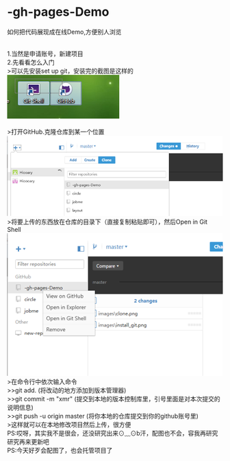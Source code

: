 # -gh-pages-Demo
如何把代码展现成在线Demo,方便别人浏览

<br>1.当然是申请账号，新建项目
<br>2.先看看怎么入门
      <br>>可以先安装set up git，安装完的截图是这样的
      <br>![install](https://github.com/Hiooary/-gh-pages-Demo/blob/master/images/install_git.png)  
      <br>>打开GitHub.克隆仓库到某一个位置
      <br>![install](https://github.com/Hiooary/-gh-pages-Demo/blob/master/images/clone.png) 
      <br>>将要上传的东西放在仓库的目录下（直接复制粘贴即可），然后Open in Git Shell
      <br>![install](https://github.com/Hiooary/-gh-pages-Demo/blob/master/images/upload.png) 
      <br>>在命令行中依次输入命令
      <br>>>git add. (将改动的地方添加到版本管理器)
      <br>>>git  commit -m "xmr"  (提交到本地的版本控制库里，引号里面是对本次提交的说明信息)
      <br>>>git push -u origin master  (将你本地的仓库提交到你的github账号里)
      <br>>这样就可以在本地修改项目然后上传，很方便
<br>PS:哎呀，其实我不是很会，还没研究出来⊙﹏⊙b汗，配图也不会，容我再研究 研究再来更新吧
<br>PS:今天好歹会配图了，也会托管项目了
